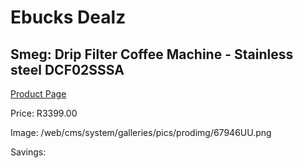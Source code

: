 
# Ebucks Dealz
## Smeg: Drip Filter Coffee Machine - Stainless steel DCF02SSSA
[Product Page](https://www.ebucks.com/web/shop/productSelected.do?prodId=1231226473&catId=1196428103)

Price: R3399.00

Image: /web/cms/system/galleries/pics/prodimg/67946UU.png

Savings: 


	